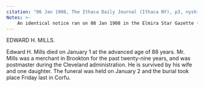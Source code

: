 ```yaml
---
citation: "06 Jan 1908, The Ithaca Daily Journal (Ithaca NY), p3, nyshistoricnewspapers.org"
Notes: >-
    An identical notice ran on 08 Jan 1908 in the Elmira Star Gazette (Elmira NY), p5.
---
```

EDWARD H. MILLS.

Edward H. Mills died on January 1 at the advanced age of 88 years. Mr. Mills was a merchant in Brookton for the past twenty-nine years, and was postmaster during the Cleveland administration. He is survived by his wife and one daughter. The funeral was held on January 2 and the burial took place Friday last in Corfu.
